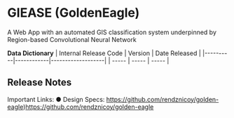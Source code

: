 # GIEASE (GoldenEagle)
A Web App with an automated GIS classification system underpinned by Region-based Convolutional Neural Network

**Data Dictionary**
| Internal Release Code | Version      | Date Released |
|----------|------------|-------------------|
| -----     | -----       | -----               |

## Release Notes

Important Links:
● Design Specs: https://github.com/rendznicoy/golden-eagle)https://github.com/rendznicoy/golden-eagle
